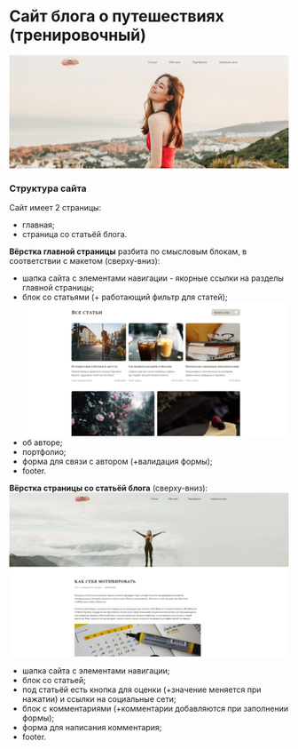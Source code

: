 Сайт блога о путешествиях (тренировочный)
=====================
![Image alt](https://github.com/Scanavik/Blog_training-site/raw/main/img/readMe1.jpg)
### Структура сайта
Сайт имеет 2 страницы:
- главная;
- страница со статьёй блога.

**Вёрстка главной страницы** разбита по смысловым блокам, в соответствии с макетом (сверху-вниз):
- шапка сайта с элементами навигации - якорные ссылки на разделы главной страницы;
- блок со статьями (+ работающий фильтр для статей);
![Image alt](https://github.com/Scanavik/Blog_training-site/raw/main/img/readMe3.jpg)
- об авторе;
- портфолио;
- форма для связи с автором (+валидация формы);
- footer.


**Вёрстка страницы со статьёй блога** (сверху-вниз):
![Image alt](https://github.com/Scanavik/Blog_training-site/raw/main/img/readMe2.jpg)
- шапка сайта с элементами навигации;
- блок со статьей;
- под статьёй есть кнопка для оценки (+значение меняется при нажатии) и ссылки на социальные сети;
- блок с комментариями (+комментарии добавляются при заполнении формы);
- форма для написания комментария;
- footer.
